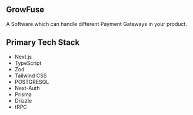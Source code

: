 ## GrowFuse

A Software which can handle different Payment Gateways in your product.


## Primary Tech Stack

- Next.js
- TypeScript
- Zod
- Tailwind CSS
- POSTGRESQL
- Next-Auth
- Prisma
- Drizzle
- tRPC
